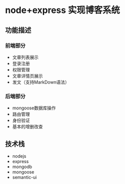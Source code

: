 # node+express 实现博客系统

## 功能描述

### 前端部分

* 文章列表展示
* 登录注册
* 权限管理
* 文章详情页展示
* 发文（支持MarkDown语法）

### 后端部分

* mongoose数据库操作
* 路由管理
* 身份验证
* 基本的增删改查

## 技术栈

* nodejs
* express
* mongodb
* mongoose
* semantic-ui
